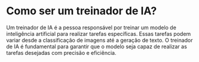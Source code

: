 # Como ser um treinador de IA?

Um treinador de IA é a pessoa responsável por treinar um modelo de inteligência artificial para realizar tarefas específicas. Essas tarefas podem variar desde a classificação de imagens até a geração de texto. O treinador de IA é fundamental para garantir que o modelo seja capaz de realizar as tarefas desejadas com precisão e eficiência.

